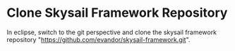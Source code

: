 # Clone Skysail Framework Repository

In eclipse, switch to the git perspective and clone the skysail framework repository "https://github.com/evandor/skysail-framework.git".

